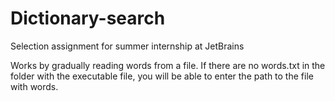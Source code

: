 # Dictionary-search
Selection assignment for summer internship at JetBrains

Works by gradually reading words from a file. If there are no words.txt in the folder with the executable file, you will be able to enter the path to the file with words.
